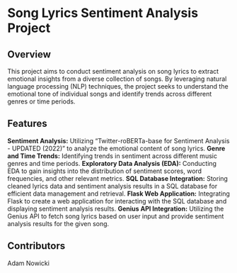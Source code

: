# Song Lyrics Sentiment Analysis Project

## Overview

This project aims to conduct sentiment analysis on song lyrics to extract emotional insights from a diverse collection of songs. By leveraging natural language processing (NLP) techniques, the project seeks to understand the emotional tone of individual songs and identify trends across different genres or time periods.

## Features

**Sentiment Analysis:** Utilizing “Twitter-roBERTa-base for Sentiment Analysis - UPDATED (2022)” to analyze the emotional content of song lyrics.
**Genre and Time Trends:** Identifying trends in sentiment across different music genres and time periods.
**Exploratory Data Analysis (EDA):** Conducting EDA to gain insights into the distribution of sentiment scores, word frequencies, and other relevant metrics.
**SQL Database Integration:** Storing cleaned lyrics data and sentiment analysis results in a SQL database for efficient data management and retrieval.
**Flask Web Application:** Integrating Flask to create a web application for interacting with the SQL database and displaying sentiment analysis results.
**Genius API Integration:** Utilizing the Genius API to fetch song lyrics based on user input and provide sentiment analysis results for the given song.

## Contributors

Adam Nowicki
